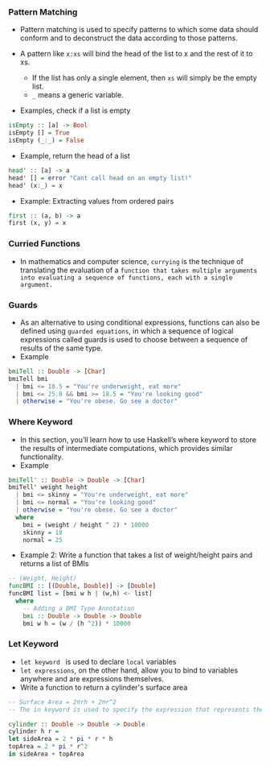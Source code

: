 ### Pattern Matching

- Pattern matching is used to specify patterns to which some data should conform and to deconstruct the data according to those patterns.
- A pattern like ```x:xs``` will bind the head of the list to x and the rest of it to xs. 
  - If the list has only a single element, then ```xs``` will simply be the empty list.
  - ```_``` means a generic variable.

- Examples, check if a list is empty

```haskell
isEmpty :: [a] -> Bool
isEmpty [] = True
isEmpty (_:_) = False
```

- Example, return the head of a list
```haskell
head' :: [a] -> a
head' [] = error "Cant call head on an empty list!"
head' (x:_) = x
```
- Example: Extracting values from ordered pairs

```haskell
first :: (a, b) -> a
first (x, y) = x
```
### Curried Functions

- In mathematics and computer science, ```currying``` is the technique of translating the evaluation of a ```function that takes multiple arguments into evaluating a sequence of functions, each with a single argument.```

### Guards

- As an alternative to using conditional expressions, functions can also be defined using ```guarded equations```, in which a sequence of logical expressions called guards is used to choose between a sequence of results of the same type.
- Example

```haskell
bmiTell :: Double -> [Char]
bmiTell bmi 
  | bmi <= 18.5 = "You're underweight, eat more"
  | bmi <= 25.0 && bmi >= 18.5 = "You're looking good"
  | otherwise = "You're obese. Go see a doctor"
```

### Where Keyword

- In this section, you’ll learn how to use Haskell’s where keyword to store the results of intermediate computations, which provides similar functionality.
- Example

```haskell
bmiTell' :: Double -> Double -> [Char]
bmiTell' weight height 
  | bmi <= skinny = "You're underweight, eat more"
  | bmi <= normal = "You're looking good"
  | otherwise = "You're obese. Go see a doctor"
  where 
    bmi = (weight / height ^ 2) * 10000
    skinny = 18
    normal = 25
```
- Example 2: Write a function that takes a list of weight/height pairs and returns a list of BMIs

```haskell
-- (Weight, Height)
funcBMI :: [(Double, Double)] -> [Double]
funcBMI list = [bmi w h | (w,h) <- list]
  where
    -- Adding a BMI Type Annotation
    bmi :: Double -> Double -> Double
    bmi w h = (w / (h ^2)) * 10000
```

### Let Keyword

- ```let keyword ``` is used to declare ```local``` variables
- ```let expressions```, on the other hand, allow you to bind to variables anywhere and are expressions themselves.
- Write a function to return a cylinder's surface area

```haskell
-- Surface Area = 2πrh + 2πr^2
-- The in keyword is used to specify the expression that represents the result of the function

cylinder :: Double -> Double -> Double
cylinder h r =
let sideArea = 2 * pi * r * h
topArea = 2 * pi * r^2
in sideArea + topArea
```
